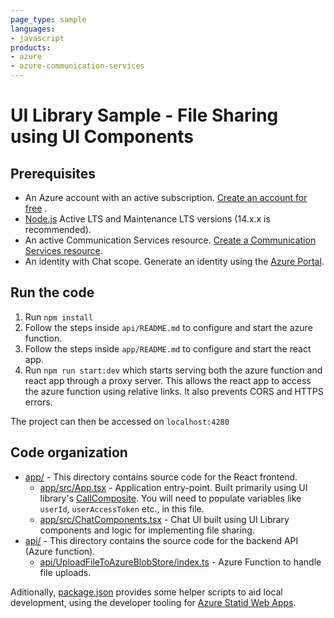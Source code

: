 ```yaml
---
page_type: sample
languages:
- javascript
products:
- azure
- azure-communication-services
---
```

# UI Library Sample - File Sharing using UI Components

## Prerequisites

- An Azure account with an active subscription. [Create an account for free](https://azure.microsoft.com/free/?WT.mc_id=A261C142F)  .
- [Node.js](https://nodejs.org/en/) Active LTS and Maintenance LTS versions (14.x.x is recommended).
- An active Communication Services resource. [Create a Communication Services resource](https://docs.microsoft.com/azure/communication-services/quickstarts/create-communication-resource).
- An identity with Chat scope. Generate an identity using the [Azure Portal](https://docs.microsoft.com/azure/communication-services/quickstarts/identity/quick-create-identity).

## Run the code

1. Run `npm install`
2. Follow the steps inside `api/README.md` to configure and start the azure function.
3. Follow the steps inside `app/README.md` to configure and start the react app.
4. Run `npm run start:dev` which starts serving both the azure function and react app through a proxy server. This allows the react app to access the azure function using relative links. It also prevents CORS and HTTPS errors.

The project can then be accessed on `localhost:4280`

## Code organization

* [app/](./app) - This directory contains source code for the React frontend.
  * [app/src/App.tsx](./app/src/App.tsx) - Application entry-point. Built primarily using UI library's [CallComposite](https://azure.github.io/communication-ui-library/?path=/docs/composites-call-basicexample--basic-example). You will need to populate  variables like `userId`, `userAccessToken` etc., in this file.
  * [app/src/ChatComponents.tsx](./app/src/ChatComponents.tsx) - Chat UI built using UI Library components and logic for implementing file sharing.
* [api/](./api) - This directory contains the source code for the backend API (Azure function).
  * [api/UploadFileToAzureBlobStore/index.ts](./api/UploadFileToAzureBlobStore/index.ts) - Azure Function to handle file uploads.

Aditionally, [package.json](./package.json) provides some helper scripts to aid local development, using the developer tooling for [Azure Statid Web Apps](https://docs.microsoft.com/en-us/azure/static-web-apps/).
